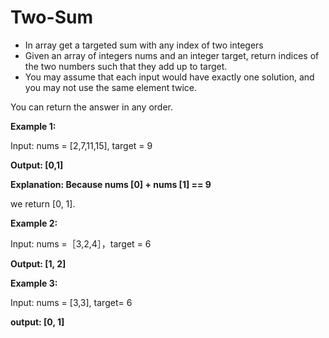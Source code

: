 # Two-Sum
* In array get a targeted sum with any index of two integers 
* Given an array of integers nums and an integer target, return indices of the two numbers such that they add up to target.
* You may assume that each input would have exactly one solution, and you may not use the same element twice.

You can return the answer in any order.

**Example 1:**

Input: nums = [2,7,11,15], target = 9

**Output: [0,1]**

**Explanation: Because nums [0] + nums [1] == 9**

we return [0, 1].


**Example 2:**

Input: nums =［3,2,4］，target = 6

**Output: [1, 2]**


**Example 3:**

Input: nums = [3,3], target= 6

**output: [0, 1]**
